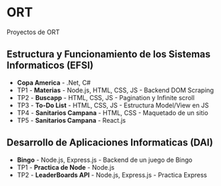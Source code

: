 # ORT
Proyectos de ORT

## Estructura y Funcionamiento de los Sistemas Informaticos (EFSI)
- **Copa America** - .Net, C#
- TP1 - **Materias** - Node.js, HTML, CSS, JS - Backend DOM Scraping
- TP2 - **Buscapp** - HTML, CSS, JS - Pagination y Infinite scroll
- TP3 - **To-Do List** - HTML, CSS, JS - Estructura Model/View en JS
- TP4 - **Sanitarios Campana** - HTML, CSS - Maquetado de un sitio
- TP5 - **Sanitarios Campana** - React.js

## Desarrollo de Aplicaciones Informaticas (DAI)
- **Bingo** - Node.js, Express.js - Backend de un juego de Bingo
- TP1 - **Practica de Node** - Node.js
- TP2 - **LeaderBoards API** - Node.js, Express.js - Practica Express
